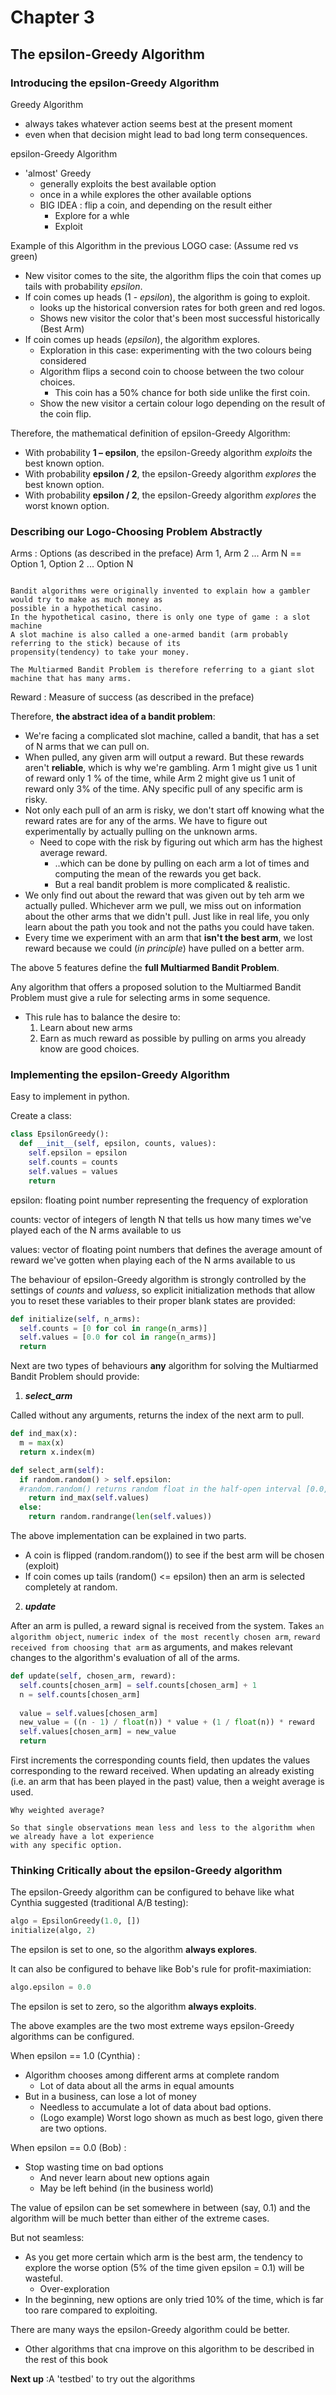 # Chapter 3
## The epsilon-Greedy Algorithm 
### Introducing the epsilon-Greedy Algorithm
Greedy Algorithm
- always takes whatever action seems best at the present moment
- even when that decision might lead to bad long term consequences.

epsilon-Greedy Algorithm
- 'almost' Greedy
  * generally exploits the best available option
  * once in a while explores the other available options
  * BIG IDEA : flip a coin, and depending on the result either 
    * Explore for a whle
    * Exploit

Example of this Algorithm in the previous LOGO case: (Assume red vs green)
* New visitor comes to the site, the algorithm flips the coin that comes up tails with probability _epsilon_.
* If coin comes up heads (1 - _epsilon_), the algorithm is going to exploit. 
  * looks up the historical conversion rates for both green and red logos.
  * Shows new visitor the color that's been most successful historically (Best Arm)
* If coin comes up heads (_epsilon_), the algorithm explores. 
  * Exploration in this case: experimenting with the two colours being considered
  * Algorithm flips a second coin to choose between the two colour choices.
    * This coin has a 50% chance for both side unlike the first coin.
  * Show the new visitor a certain colour logo depending on the result of the coin flip.

Therefore, the mathematical definition of epsilon-Greedy Algorithm:
* With probability **1 – epsilon**, the epsilon-Greedy algorithm _exploits_ the best known option.
* With probability **epsilon / 2**, the epsilon-Greedy algorithm _explores_ the best known option.
* With probability **epsilon / 2**, the epsilon-Greedy algorithm _explores_ the worst known option.

### Describing our Logo-Choosing Problem Abstractly

Arms : Options (as described in the preface)
Arm 1, Arm 2 ... Arm N == Option 1, Option 2 ... Option N

```History

Bandit algorithms were originally invented to explain how a gambler would try to make as much money as 
possible in a hypothetical casino.
In the hypothetical casino, there is only one type of game : a slot machine
A slot machine is also called a one-armed bandit (arm probably referring to the stick) because of its 
propensity(tendency) to take your money.

The Multiarmed Bandit Problem is therefore referring to a giant slot machine that has many arms.
```

Reward : Measure of success (as described in the preface)

Therefore, **the abstract idea of a bandit problem**:
* We're facing a complicated slot machine, called a bandit, that has a set of N arms that we can pull on.
* When pulled, any given arm will output a reward. But these rewards aren't **reliable**, which is why we're gambling. Arm 1 might give us 1 unit of reward only 1 % of the time, while Arm 2 might give us 1 unit of reward only 3% of the time. ANy specific pull of any specific arm is risky.
* Not only each pull of an arm is risky, we don't start off knowing what the reward rates are for any of the arms. We have to figure out experimentally by actually pulling on the unknown arms.
  * Need to cope with the risk by figuring out which arm has the highest average reward.
    * ..which can be done by pulling on each arm a lot of times and computing the mean of the rewards you get back. 
    * But a real bandit problem is more complicated & realistic.
* We only find out about the reward that was given out by teh arm we actually pulled. Whichever arm we pull, we miss out on information about the other arms that we didn't pull. Just like in real life, you only learn about the path you took and not the paths you could have taken.
* Every time we experiment with an arm that **isn't the best arm**, we lost reward because we could (_in principle_) have pulled on a better arm.

The above 5 features define the **full Multiarmed Bandit Problem**.

Any algorithm that offers a proposed solution to the Multiarmed Bandit Problem must give a rule for selecting arms in some sequence.
- This rule has to balance the desire to:
  1. Learn about new arms
  2. Earn as much reward as possible by pulling on arms you already know are good choices.

### Implementing the epsilon-Greedy Algorithm
Easy to implement in python.

Create a class:
```python
class EpsilonGreedy():
  def __init__(self, epsilon, counts, values):
    self.epsilon = epsilon
    self.counts = counts
    self.values = values
    return
```
epsilon: floating point number representing the frequency of exploration

counts: vector of integers of length N that tells us how many times we've played each of the N arms available to us

values: vector of floating point numbers that defines the average amount of reward we've gotten when playing each of the N arms available to us

The behaviour of epsilon-Greedy algorithm is strongly controlled by the settings of _counts_ and _valuess_, so explicit initialization methods that allow you to reset these variables to their proper blank states are provided:
```python
def initialize(self, n_arms):
  self.counts = [0 for col in range(n_arms)]
  self.values = [0.0 for col in range(n_arms)]
  return
```

Next are two types of behaviours **any** algorithm for solving the Multiarmed Bandit Problem should provide:

1. ***select_arm***

Called without any arguments, returns the index of the next arm to pull.

```python
def ind_max(x):
  m = max(x)
  return x.index(m)

def select_arm(self):
  if random.random() > self.epsilon:
  #random.random() returns random float in the half-open interval [0.0, 1.0)
    return ind_max(self.values)
  else:
    return random.randrange(len(self.values))
```
The above implementation can be explained in two parts.
  - A coin is flipped (random.random()) to see if the best arm will be chosen (exploit)
  - If coin comes up tails (random() <= epsilon) then an arm is selected completely at random.

2. ***update***

After an arm is pulled, a reward signal is received from the system. Takes `an algorithm object`, `numeric index of the most recently chosen arm`, `reward received from choosing that arm` as arguments, and makes relevant changes to the algorithm's evaluation of all of the arms.

```python
def update(self, chosen_arm, reward):
  self.counts[chosen_arm] = self.counts[chosen_arm] + 1
  n = self.counts[chosen_arm]
 
  value = self.values[chosen_arm]
  new_value = ((n - 1) / float(n)) * value + (1 / float(n)) * reward
  self.values[chosen_arm] = new_value
  return
```
First increments the corresponding counts field, then updates the values corresponding to the reward received. When updating an already existing (i.e. an arm that has been played in the past) value, then a weight average is used.

```
Why weighted average?

So that single observations mean less and less to the algorithm when we already have a lot experience 
with any specific option.
```

### Thinking Critically about the epsilon-Greedy algorithm

The epsilon-Greedy algorithm can be configured to behave like what Cynthia suggested (traditional A/B testing):

```python
algo = EpsilonGreedy(1.0, [])
initialize(algo, 2)
```
The epsilon is set to one, so the algorithm **always explores**.

It can also be configured to behave like Bob's rule for profit-maximiation:
```python
algo.epsilon = 0.0
```
The epsilon is set to zero, so the algorithm **always exploits**.

The above examples are the two most extreme ways epsilon-Greedy algorithms can be configured.

When epsilon == 1.0 (Cynthia) :
* Algorithm chooses among different arms at complete random
  * Lot of data about all the arms in equal amounts
* But in a business, can lose a lot of money
  * Needless to accumulate a lot of data about bad options.
  * (Logo example) Worst logo shown as much as best logo, given there are two options.

When epsilon == 0.0 (Bob) :
* Stop wasting time on bad options
  * And never learn about new options again
  * May be left behind (in the business world)

The value of epsilon can be set somewhere in between (say, 0.1) and the algorithm will be much better than either of the extreme cases.

But not seamless:
* As you get more certain which arm is the best arm, the tendency to explore the worse option (5% of the time given epsilon = 0.1) will be wasteful.
  * Over-exploration
* In the beginning, new options are only tried 10% of the time, which is far too rare compared to exploiting.

There are many ways the epsilon-Greedy algorithm could be better.
- Other algorithms that cna improve on this algorithm to be described in the rest of this book

**Next up** :A 'testbed' to try out the algorithms

